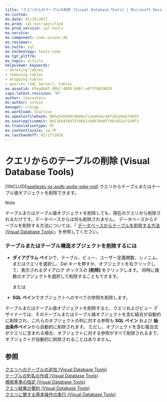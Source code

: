 ```yaml
---
title: "クエリからのテーブルの削除 (Visual Database Tools) | Microsoft Docs"
ms.custom: 
ms.date: 01/19/2017
ms.prod: sql-non-specified
ms.prod_service: sql-tools
ms.service: 
ms.component: ssms-visual-db
ms.reviewer: 
ms.suite: sql
ms.technology: tools-ssms
ms.tgt_pltfrm: 
ms.topic: article
helpviewer_keywords:
- deleting tables
- removing tables
- dropping tables
- queries [SQL Server], tables
ms.assetid: 8fea0b4f-99b7-4050-8d6f-a97ffb839619
caps.latest.revision: "6"
author: stevestein
ms.author: sstein
manager: craigg
ms.workload: Inactive
ms.openlocfilehash: 085e545d99c0b08e7c1ee64ac40f26a26daf4954
ms.sourcegitcommit: b6116b434d737d661c09b78d0f798c652cf149f3
ms.translationtype: HT
ms.contentlocale: ja-JP
ms.lasthandoff: 01/17/2018
---
```

# <a name="remove-tables-from-queries-visual-database-tools"></a>クエリからのテーブルの削除 (Visual Database Tools)
[!INCLUDE[appliesto-ss-asdb-asdw-pdw-md](../../includes/appliesto-ss-asdb-asdw-pdw-md.md)] クエリからテーブルまたはテーブル値オブジェクトを削除できます。  
  
> [!NOTE]  
> テーブルまたはテーブル値オブジェクトを削除しても、現在のクエリから削除されるだけです。データベースからは何も削除されません。 データベースからテーブルを削除する方法については、「 [データベースからテーブルを削除する方法 (Visual Database Tools)](http://msdn.microsoft.com/en-us/ca6aa3e9-9885-44c3-bafc-aec441fd97ec)」を参照してください。  
  
### <a name="to-remove-a-table-or-table-structured-object"></a>テーブルまたはテーブル構造オブジェクトを削除するには  
  
-   **ダイアグラム ペイン**で、テーブル、ビュー、ユーザー定義関数、シノニム、またはクエリを選択し、Del キーを押すか、オブジェクトを右クリックして、表示されるダイアログ ボックスの **[削除]** をクリックします。 同時に複数のオブジェクトを選択して削除することもできます。  
  
    または  
  
-   **SQL ペイン**でオブジェクトへのすべての参照を削除します。  
  
テーブルまたはテーブル値オブジェクトを削除すると、クエリおよびビュー デザイナーでは、そのテーブルまたはテーブル値オブジェクトを含む結合が自動的に削除され、これらのオブジェクトの列に対する参照も **SQL ペイン** および **抽出条件ペイン**から自動的に削除されます。 ただし、オブジェクトを含む複合式がクエリに含まれる場合、オブジェクトに対する参照がすべて削除されるまで、オブジェクトが自動的に削除されることはありません。  
  
## <a name="see-also"></a>参照  
[クエリへのテーブルの追加 (Visual Database Tools)](../../ssms/visual-db-tools/add-tables-to-queries-visual-database-tools.md)  
[テーブルの別名の作成 (Visual Database Tools)](../../ssms/visual-db-tools/create-table-aliases-visual-database-tools.md)  
[検索基準の指定 (Visual Database Tools)](../../ssms/visual-db-tools/specify-search-criteria-visual-database-tools.md)  
[クエリ結果の要約 (Visual Database Tools)](../../ssms/visual-db-tools/summarize-query-results-visual-database-tools.md)  
[クエリに関する基本操作の実行 (Visual Database Tools)](../../ssms/visual-db-tools/perform-basic-operations-with-queries-visual-database-tools.md)  
  
